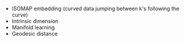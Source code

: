 - ISOMAP embedding (curved data jumping between k's following the curve)
- Intrinsic dimension
- Manifold learning 
- Geodesic distance 